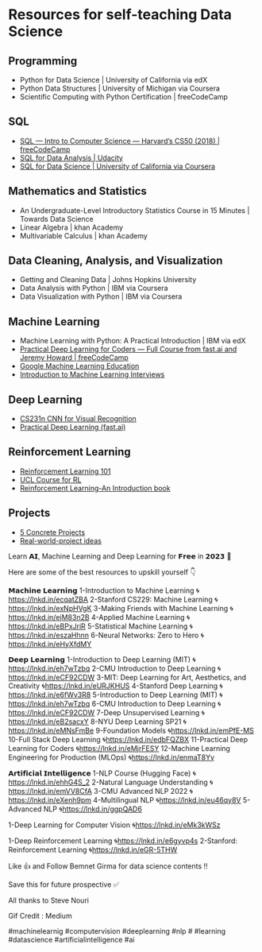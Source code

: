 # Resources for self-teaching Data Science
## Programming
* Python for Data Science | University of California via edX
* Python Data Structures | University of Michigan via Coursera
* Scientific Computing with Python Certification | freeCodeCamp

## SQL
* [SQL — Intro to Computer Science — Harvard’s CS50 (2018) | freeCodeCamp](https://www.youtube.com/watch?v=TplT4qjz1RQ)
* [SQL for Data Analysis | Udacity](https://www.classcentral.com/course/udacity-sql-for-data-analysis-10509)
* [SQL for Data Science | University of California via Coursera](https://www.classcentral.com/course/sql-for-data-science-9725)

## Mathematics and Statistics
* An Undergraduate-Level Introductory Statistics Course in 15 Minutes | Towards Data Science
* Linear Algebra | khan Academy
* Multivariable Calculus | khan Academy

## Data Cleaning, Analysis, and Visualization
* Getting and Cleaning Data | Johns Hopkins University
* Data Analysis with Python | IBM via Coursera
* Data Visualization with Python | IBM via Coursera

## Machine Learning
* Machine Learning with Python: A Practical Introduction | IBM via edX
* [Practical Deep Learning for Coders — Full Course from fast.ai and Jeremy Howard | freeCodeCamp](https://www.youtube.com/watch?v=0oyCUWLL_fU&list=PLWKjhJtqVAblStefaz_YOVpDWqcRScc2s&index=2)
* [Google Machine Learning Education](https://developers.google.com/machine-learning)
* [Introduction to Machine Learning Interviews](https://huyenchip.com/ml-interviews-book/)

## Deep Learning
* [CS231n CNN for Visual Recognition](https://cs231n.github.io/)
* [Practical Deep Learning (fast.ai)](https://course.fast.ai/)

## Reinforcement Learning
* [Reinforcement Learning 101](https://towardsdatascience.com/reinforcement-learning-101-e24b50e1d292)
* [UCL Course for RL](https://www.davidsilver.uk/teaching/)
* [Reinforcement Learning-An Introduction book](http://incompleteideas.net/book/the-book-2nd.html)

## Projects
* [5 Concrete Projects](https://towardsdatascience.com/5-concrete-real-world-projects-to-build-up-your-data-science-portfolio-ef44509abdd7)
* [Real-world-project ideas](https://towardsdatascience.com/learning-data-science-from-real-world-projects-b2a174bf1db2)






Learn 𝗔𝗜, Machine Learning and Deep Learning for 𝗙𝗿𝗲𝗲 in 𝟮𝟬𝟮𝟯 🎯

Here are some of the best resources to upskill yourself 👇

𝗠𝗮𝗰𝗵𝗶𝗻𝗲 𝗟𝗲𝗮𝗿𝗻𝗶𝗻𝗴
1-Introduction to Machine Learning
🌀https://lnkd.in/ecqatZBA
2-Stanford CS229: Machine Learning
🌀https://lnkd.in/exNpHVgK
3-Making Friends with Machine Learning
🌀https://lnkd.in/ejM83n2B
4-Applied Machine Learning
🌀https://lnkd.in/eBPxJriR
5-Statistical Machine Learning
🌀https://lnkd.in/eszaHhnn
6-Neural Networks: Zero to Hero
🌀https://lnkd.in/eHyXfdMY


𝗗𝗲𝗲𝗽 𝗟𝗲𝗮𝗿𝗻𝗶𝗻𝗴
1-Introduction to Deep Learning (MIT)
🌀https://lnkd.in/eh7wTzbq
2-CMU Introduction to Deep Learning
🌀https://lnkd.in/eCF92CDW
3-MIT: Deep Learning for Art, Aesthetics, and Creativity
🌀https://lnkd.in/eURJKHUS
4-Stanford Deep Learning
🌀https://lnkd.in/e6fWv3R8
5-Introduction to Deep Learning (MIT)
🌀https://lnkd.in/eh7wTzbq
6-CMU Introduction to Deep Learning
🌀https://lnkd.in/eCF92CDW
7-Deep Unsupervised Learning
🌀https://lnkd.in/eB2sacxY
8-NYU Deep Learning SP21
🌀https://lnkd.in/eMNsFmBe
9-Foundation Models 
🌀https://lnkd.in/emPfE-MS
10-Full Stack Deep Learning
🌀https://lnkd.in/edbFQZBX
11-Practical Deep Learning for Coders
🌀https://lnkd.in/eMjrFESY
12-Machine Learning Engineering for Production (MLOps)
🌀https://lnkd.in/enmaT8Yy


𝗔𝗿𝘁𝗶𝗳𝗶𝗰𝗶𝗮𝗹 𝗜𝗻𝘁𝗲𝗹𝗹𝗶𝗴𝗲𝗻𝗰𝗲
1-NLP Course (Hugging Face)
🌀https://lnkd.in/ehhG4S_2
2-Natural Language Understanding
🌀https://lnkd.in/emVV8CfA
3-CMU Advanced NLP 2022
🌀https://lnkd.in/eXenh9pm
4-Multilingual NLP
🌀https://lnkd.in/eu46qy8V
5-Advanced NLP
🌀https://lnkd.in/ggpQAD6


1-Deep Learning for Computer Vision
🌀https://lnkd.in/eMk3kWSz


1-Deep Reinforcement Learning
🌀https://lnkd.in/e6gyvp4s
2-Stanford: Reinforcement Learning
🌀https://lnkd.in/eGR-5THW

Like 👍 and Follow Bemnet Girma for data science contents !!

Save this for future prospective ✅

All thanks to Steve Nouri

Gif Credit : Medium

#machinelearnig #computervision #deeplearning #nlp # #learning #datascience #artificialintelligence #ai